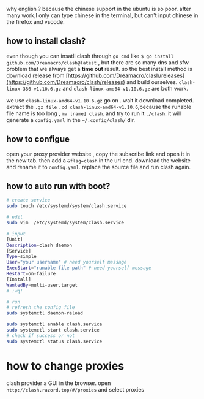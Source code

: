 why english ? because the chinese support in the ubuntu is so poor. after many work,I only can type chinese in the terminal, but can't input chinese in the firefox and vscode.

## how to install clash?

even though you can insatll clash through `go cmd` like `$ go install github.com/Dreamacro/clash@latest` , but there are so many dns and sfw problem that we always get a **time out** result. so the best install method is download release from [https://github.com/Dreamacro/clash/releases](https://github.com/Dreamacro/clash/releases) and build ourselves.  `
clash-linux-386-v1.10.6.gz ` and `
clash-linux-amd64-v1.10.6.gz ` are both work.

we use `clash-linux-amd64-v1.10.6.gz` go on . wait it download completed. extract the `.gz file` .  `cd clash-linux-amd64-v1.10.6`,because the runable file name is too long , `mv [name] clash`. and try to run it `./clash`. it will generate a `config.yaml` in the `~/.config/clash/` dir. 

## how to configue 

open your proxy provider website , copy the subscribe link and open it in the new tab. then add a `&flag=clash` in the url end. download the website and rename it to `config.yaml`. replace the source file and run clash again.

## how to auto run with boot?

```bash
# create service
sudo touch /etc/systemd/system/clash.service

# edit
sudo vim  /etc/systemd/system/clash.service

# input
[Unit] 
Description=clash daemon  
[Service] 
Type=simple 
User="your username" # need yourself message
ExecStart="runable file path" # need yourself message
Restart=on-failure  
[Install] 
WantedBy=multi-user.target
# :wq!

# run
# refresh the config file
sudo systemctl daemon-reload

sudo systemctl enable clash.service
sudo systemctl start clash.service
# check if success or not
sudo systemctl status clash.service

```

# how to change proxies

clash provider a GUI in the browser. open `http://clash.razord.top/#/proxies` and select proxies

